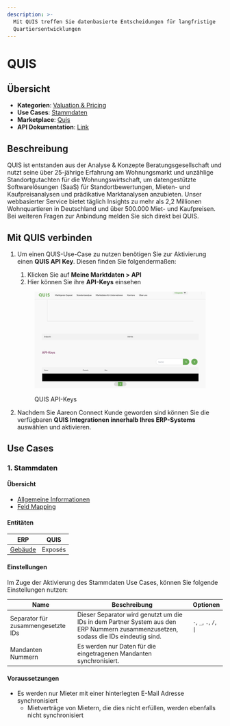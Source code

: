 ```yaml
---
description: >-
  Mit QUIS treffen Sie datenbasierte Entscheidungen für langfristige
  Quartiersentwicklungen
---
```


# QUIS

## Übersicht

* **Kategorien**: [Valuation & Pricing​](../kategorien/valuation-and-pricing.md)
* **Use Cases**: [Stammdaten](../use-cases/stammdaten.md)
* **Marketplace**: [Quis](https://marketplace.aareon.com/de/listings/quis)
* **API Dokumentation**: [Link](https://developer.quis.de/)

## Beschreibung

QUIS ist entstanden aus der Analyse & Konzepte Beratungsgesellschaft und nutzt seine über 25-jährige Erfahrung am Wohnungsmarkt und unzählige Standortgutachten für die Wohnungswirtschaft, um datengestützte Softwarelösungen (SaaS) für Standortbewertungen, Mieten- und Kaufpreisanalysen und prädikative Marktanalysen anzubieten. Unser webbasierter Service bietet täglich Insights zu mehr als 2,2 Millionen Wohnquartieren in Deutschland und über 500.000 Miet- und Kaufpreisen. Bei weiteren Fragen zur Anbindung melden Sie sich direkt bei QUIS.

## Mit QUIS verbinden

1.  Um einen QUIS-Use-Case zu nutzen benötigen Sie zur Aktivierung einen **QUIS API Key**. Diesen finden Sie folgendermaßen:

    1. Klicken Sie auf **Meine Marktdaten > API**
    2. Hier können Sie ihre **API-Keys** einsehen



    <figure><img src="../.gitbook/assets/image (1) (1) (1) (1) (1) (1) (1) (1) (1).png" alt="" width="563"><figcaption><p>QUIS API-Keys</p></figcaption></figure>
2. Nachdem Sie Aareon Connect Kunde geworden sind können Sie die verfügbaren **QUIS Integrationen innerhalb Ihres ERP-Systems** auswählen und aktivieren.

## Use Cases

### 1. Stammdaten

#### Übersicht

* [Allgemeine Informationen](../use-cases/stammdaten.md)
* [Feld Mapping](https://docs.google.com/spreadsheets/d/1b5iCRsnGxBGTXNzHzaNm0SlfRoIpbRofghzS-7HwbVc/edit#gid=1213044489\&fvid=23969279)

#### Entitäten

| ERP                                  | QUIS    |
| ------------------------------------ | ------- |
| [Gebäude](../entitaeten/gebaeude.md) | Exposés |

#### Einstellungen

Im Zuge der Aktivierung des Stammdaten Use Cases, können Sie folgende Einstellungen nutzen:

<table><thead><tr><th width="165">Name</th><th width="450.33333333333326">Beschreibung</th><th>Optionen</th></tr></thead><tbody><tr><td>Separator für zusammengesetzte IDs</td><td>Dieser Separator wird genutzt um die IDs in dem Partner System aus den ERP Nummern zusammenzusetzen, sodass die IDs eindeutig sind.</td><td><code>-</code>, <code>_</code>, <code>.</code>, <code>/</code>, <code>|</code></td></tr><tr><td>Mandanten Nummern</td><td>Es werden nur Daten für die eingetragenen Mandanten synchronisiert.</td><td></td></tr></tbody></table>

#### Voraussetzungen

* Es werden nur Mieter mit einer hinterlegten E-Mail Adresse synchronisiert
  * Mietverträge von Mietern, die dies nicht erfüllen, werden ebenfalls nicht synchronisiert
